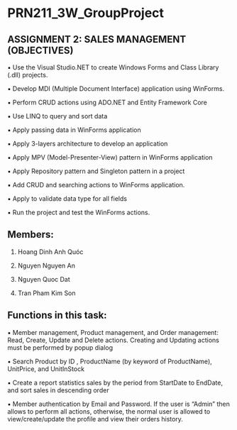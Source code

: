# PRN211_3W_GroupProject

## ASSIGNMENT 2: SALES MANAGEMENT (OBJECTIVES)

▪ Use the Visual Studio.NET to create Windows Forms and Class Library (.dll) projects.

▪ Develop MDI (Multiple Document Interface) application using WinForms.

▪ Perform CRUD actions using ADO.NET and Entity Framework Core

▪ Use LINQ to query and sort data

▪ Apply passing data in WinForms application

▪ Apply 3-layers architecture to develop an application

▪ Apply MPV (Model-Presenter-View) pattern in WinForms application

▪ Apply Repository pattern and Singleton pattern in a project

▪ Add CRUD and searching actions to WinForms application.

▪ Apply to validate data type for all fields 

▪ Run the project and test the WinForms actions.

## Members:
1) Hoang Dinh Anh Quóc

2) Nguyen Nguyen An

3) Nguyen Quoc Dat

4) Tran Pham Kim Son

## Functions in this task: 

▪ Member management, Product management, and Order management:
Read, Create, Update and Delete actions. Creating and Updating actions
must be performed by popup dialog

▪ Search Product by ID , ProductName (by keyword of ProductName),
UnitPrice, and UnitInStock

▪ Create a report statistics sales by the period from StartDate to EndDate, and
sort sales in descending order

▪ Member authentication by Email and Password. If the user is “Admin” then
allows to perform all actions, otherwise, the normal user is allowed to
view/create/update the profile and view their orders history.

